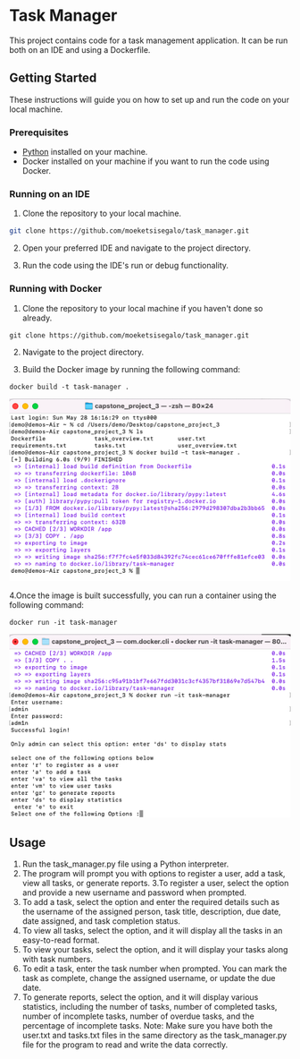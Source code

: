 # Task Manager

This project contains code for a task management application. It can be run both on an IDE and using a Dockerfile.

## Getting Started

These instructions will guide you on how to set up and run the code on your local machine.

### Prerequisites

- [Python](https://www.python.org/downloads/) installed on your machine.
- Docker installed on your machine if you want to run the code using Docker.

### Running on an IDE

1. Clone the repository to your local machine.

```bash
git clone https://github.com/moeketsisegalo/task_manager.git
```
2. Open your preferred IDE and navigate to the project directory.

3. Run the code using the IDE's run or debug functionality.


### Running with Docker
1. Clone the repository to your local machine if you haven't done so already.
```
git clone https://github.com/moeketsisegalo/task_manager.git
```
2. Navigate to the project directory.

3. Build the Docker image by running the following command:
```
docker build -t task-manager .
```
![build Screenshot](screenshots/build_app.png)

4.Once the image is built successfully, you can run a container using the following command:
```
docker run -it task-manager
```
![Run Screenshot](screenshots/run_app.png)

## Usage
1. Run the task_manager.py file using a Python interpreter.
2. The program will prompt you with options to register a user, add a task, view all tasks, or generate reports.
3.To register a user, select the option and provide a new username and password when prompted.
4. To add a task, select the option and enter the required details such as the username of the assigned person, task title, description, due date, date assigned, and task completion status.
5. To view all tasks, select the option, and it will display all the tasks in an easy-to-read format.
6. To view your tasks, select the option, and it will display your tasks along with task numbers.
7. To edit a task, enter the task number when prompted. You can mark the task as complete, change the assigned username, or update the due date.
8. To generate reports, select the option, and it will display various statistics, including the number of tasks, number of completed tasks, number of incomplete tasks, number of overdue tasks, and the percentage of incomplete tasks.
Note: Make sure you have both the user.txt and tasks.txt files in the same directory as the task_manager.py file for the program to read and write the data correctly.
